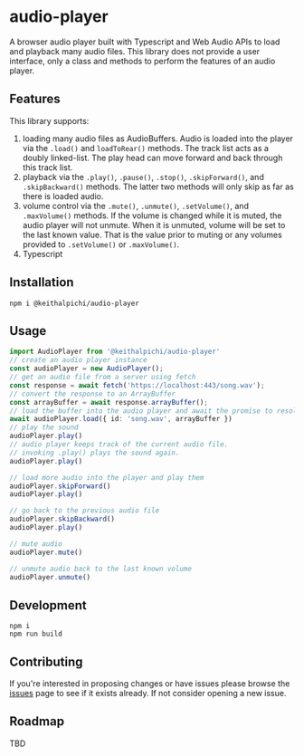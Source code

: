 # audio-player

A browser audio player built with Typescript and Web Audio APIs to load and playback many audio files. This library does not provide a user interface, only a class and methods to perform the features of an audio player. 

## Features
This library supports:
1. loading many audio files as AudioBuffers. Audio is loaded into the player via the `.load()` and `loadToRear()` methods. The track list acts as a doubly linked-list. The play head can move forward and back through this track list.
1. playback via the `.play()`, `.pause()`, `.stop()`, `.skipForward()`, and `.skipBackward()` methods. The latter two methods will only skip as far as there is loaded audio.
1. volume control via the `.mute()`, `.unmute()`, `.setVolume()`, and `.maxVolume()` methods. If the volume is changed while it is muted, the audio player will not unmute. When it is unmuted, volume will be set to the last known value. That is the value prior to muting or any volumes provided to `.setVolume()` or `.maxVolume()`.
1. Typescript

## Installation
```
npm i @keithalpichi/audio-player
```

## Usage

```typescript
import AudioPlayer from '@keithalpichi/audio-player'
// create an audio player instance
const audioPlayer = new AudioPlayer();
// get an audio file from a server using fetch
const response = await fetch('https://localhost:443/song.wav');
// convert the response to an ArrayBuffer
const arrayBuffer = await response.arrayBuffer();
// load the buffer into the audio player and await the promise to resolve
await audioPlayer.load({ id: 'song.wav', arrayBuffer })
// play the sound
audioPlayer.play()
// audio player keeps track of the current audio file.
// invoking .play() plays the sound again.
audioPlayer.play()

// load more audio into the player and play them
audioPlayer.skipForward()
audioPlayer.play()

// go back to the previous audio file
audioPlayer.skipBackward()
audioPlayer.play()

// mute audio
audioPlayer.mute()

// unmute audio back to the last known volume
audioPlayer.unmute()
```

## Development
```
npm i
npm run build
```

## Contributing

If you're interested in proposing changes or have issues please browse the [issues](https://github.com/keithalpichi/audio-player/issues) page to see if it exists already. If not consider opening a new issue.

## Roadmap

TBD